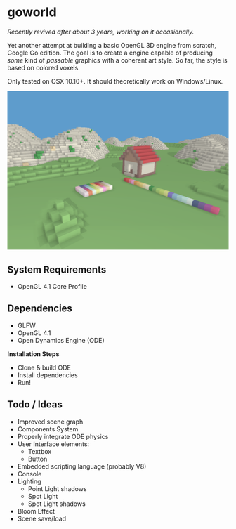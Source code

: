 # goworld

*Recently revived after about 3 years, working on it occasionally.*

Yet another attempt at building a basic OpenGL 3D engine from scratch, Google Go edition. The goal is to create a engine capable of producing *some* kind of *passable* graphics with a coherent art style. So far, the style is based on colored voxels.

Only tested on OSX 10.10+. It should theoretically work on Windows/Linux.

![Screenshot from 2019-05/07](docs/img/screenshot190507.png)

## System Requirements

 * OpenGL 4.1 Core Profile

## Dependencies

 * GLFW
 * OpenGL 4.1
 * Open Dynamics Engine (ODE)

**Installation Steps**
 
 * Clone & build ODE
 * Install dependencies
 * Run!

## Todo / Ideas

 * Improved scene graph
 * Components System
 * Properly integrate ODE physics
 * User Interface elements:
   * Textbox
   * Button
 * Embedded scripting language (probably V8)
 * Console
 * Lighting
   * Point Light shadows
   * Spot Light
   * Spot Light shadows
 * Bloom Effect
 * Scene save/load
